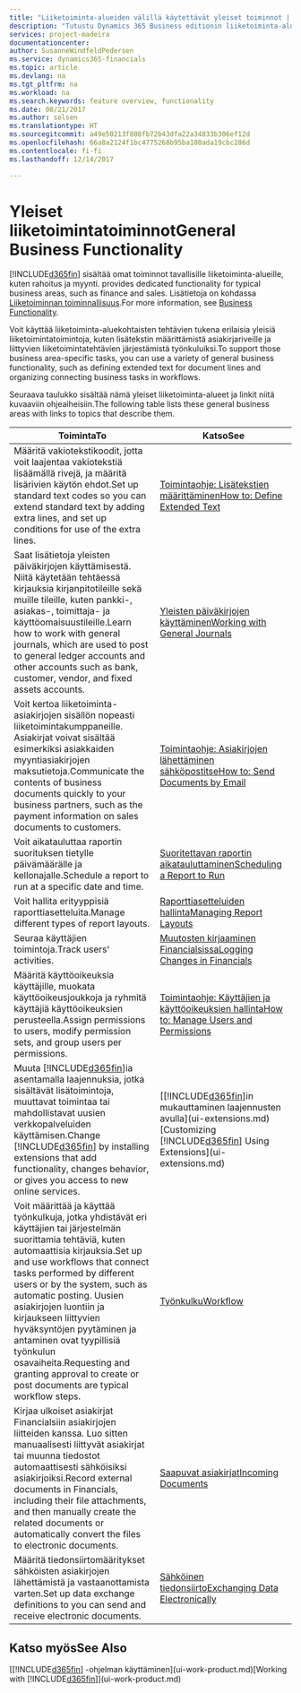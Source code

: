 ```yaml
---
title: "Liiketoiminta-alueiden välillä käytettävät yleiset toiminnot | Microsoft Docs"
description: "Tutustu Dynamics 365 Business editionin liiketoiminta-alueiden välillä käytettäviin toimintoihin ja ominaisuuksiin."
services: project-madeira
documentationcenter: 
author: SusanneWindfeldPedersen
ms.service: dynamics365-financials
ms.topic: article
ms.devlang: na
ms.tgt_pltfrm: na
ms.workload: na
ms.search.keywords: feature overview, functionality
ms.date: 08/21/2017
ms.author: solsen
ms.translationtype: HT
ms.sourcegitcommit: a49e50213f808fb72b43dfa22a34833b306ef12d
ms.openlocfilehash: 66a8a2124f1bc4775268b95ba100ada19cbc286d
ms.contentlocale: fi-fi
ms.lasthandoff: 12/14/2017

---
```

# <a name="general-business-functionality"></a><span data-ttu-id="c8337-103">Yleiset liiketoimintatoiminnot</span><span class="sxs-lookup"><span data-stu-id="c8337-103">General Business Functionality</span></span>
[!INCLUDE[d365fin](includes/d365fin_md.md)]<span data-ttu-id="c8337-104"> sisältää omat toiminnot tavallisille liiketoiminta-alueille, kuten rahoitus ja myynti.</span><span class="sxs-lookup"><span data-stu-id="c8337-104"> provides dedicated functionality for typical business areas, such as finance and sales.</span></span> <span data-ttu-id="c8337-105">Lisätietoja on kohdassa [Liiketoiminnan toiminnallisuus](madeira-business-functionality.md).</span><span class="sxs-lookup"><span data-stu-id="c8337-105">For more information, see [Business Functionality](madeira-business-functionality.md).</span></span>

<span data-ttu-id="c8337-106">Voit käyttää liiketoiminta-aluekohtaisten tehtävien tukena erilaisia yleisiä liiketoimintatoimintoja, kuten lisätekstin määrittämistä asiakirjariveille ja liittyvien liiketoimintatehtävien järjestämistä työnkuluiksi.</span><span class="sxs-lookup"><span data-stu-id="c8337-106">To support those business area-specific tasks, you can use a variety of general business functionality, such as defining extended text for document lines and organizing connecting business tasks in workflows.</span></span>



<span data-ttu-id="c8337-107">Seuraava taulukko sisältää nämä yleiset liiketoiminta-alueet ja linkit niitä kuvaaviin ohjeaiheisiin.</span><span class="sxs-lookup"><span data-stu-id="c8337-107">The following table lists these general business areas with links to topics that describe them.</span></span>

| <span data-ttu-id="c8337-108">Toiminta</span><span class="sxs-lookup"><span data-stu-id="c8337-108">To</span></span> | <span data-ttu-id="c8337-109">Katso</span><span class="sxs-lookup"><span data-stu-id="c8337-109">See</span></span> |
| --- | --- |
| <span data-ttu-id="c8337-110">Määritä vakiotekstikoodit, jotta voit laajentaa vakiotekstiä lisäämällä rivejä, ja määritä lisärivien käytön ehdot.</span><span class="sxs-lookup"><span data-stu-id="c8337-110">Set up standard text codes so you can extend standard text by adding extra lines, and set up conditions for use of the extra lines.</span></span> |[<span data-ttu-id="c8337-111">Toimintaohje: Lisätekstien määrittäminen</span><span class="sxs-lookup"><span data-stu-id="c8337-111">How to: Define Extended Text</span></span>](ui-how-define-ext-text.md) |
| <span data-ttu-id="c8337-112">Saat lisätietoja yleisten päiväkirjojen käyttämisestä. Niitä käytetään tehtäessä kirjauksia kirjanpitotileille sekä muille tileille, kuten pankki-, asiakas-, toimittaja- ja käyttöomaisuustileille.</span><span class="sxs-lookup"><span data-stu-id="c8337-112">Learn how to work with general journals, which are used to post to general ledger accounts and other accounts such as bank, customer, vendor, and fixed assets accounts.</span></span> |[<span data-ttu-id="c8337-113">Yleisten päiväkirjojen käyttäminen</span><span class="sxs-lookup"><span data-stu-id="c8337-113">Working with General Journals</span></span>](ui-work-general-journals.md) |
| <span data-ttu-id="c8337-114">Voit kertoa liiketoiminta-asiakirjojen sisällön nopeasti liiketoimintakumppaneille. Asiakirjat voivat sisältää esimerkiksi asiakkaiden myyntiasiakirjojen maksutietoja.</span><span class="sxs-lookup"><span data-stu-id="c8337-114">Communicate the contents of business documents quickly to your business partners, such as the payment information on sales documents to customers.</span></span> |[<span data-ttu-id="c8337-115">Toimintaohje: Asiakirjojen lähettäminen sähköpostitse</span><span class="sxs-lookup"><span data-stu-id="c8337-115">How to: Send Documents by Email</span></span>](ui-how-send-documents-email.md) |
| <span data-ttu-id="c8337-116">Voit aikatauluttaa raportin suorituksen tietylle päivämäärälle ja kellonajalle.</span><span class="sxs-lookup"><span data-stu-id="c8337-116">Schedule a report to run at a specific date and time.</span></span> |[<span data-ttu-id="c8337-117">Suoritettavan raportin aikatauluttaminen</span><span class="sxs-lookup"><span data-stu-id="c8337-117">Scheduling a Report to Run</span></span>](ui-work-report.md#ScheduleReport) |
| <span data-ttu-id="c8337-118">Voit hallita erityyppisiä raporttiasetteluita.</span><span class="sxs-lookup"><span data-stu-id="c8337-118">Manage different types of report layouts.</span></span> |[<span data-ttu-id="c8337-119">Raporttiasetteluiden hallinta</span><span class="sxs-lookup"><span data-stu-id="c8337-119">Managing Report Layouts</span></span>](ui-manage-report-layouts.md) |
| <span data-ttu-id="c8337-120">Seuraa käyttäjien toimintoja.</span><span class="sxs-lookup"><span data-stu-id="c8337-120">Track users' activities.</span></span>|[<span data-ttu-id="c8337-121">Muutosten kirjaaminen Financialsissa</span><span class="sxs-lookup"><span data-stu-id="c8337-121">Logging Changes in Financials</span></span>](across-log-changes.md)|
|<span data-ttu-id="c8337-122">Määritä käyttöoikeuksia käyttäjille, muokata käyttöoikeusjoukkoja ja ryhmitä käyttäjiä käyttöoikeuksien perusteella.</span><span class="sxs-lookup"><span data-stu-id="c8337-122">Assign permissions to users, modify permission sets, and group users per permissions.</span></span>|[<span data-ttu-id="c8337-123">Toimintaohje: Käyttäjien ja käyttöoikeuksien hallinta</span><span class="sxs-lookup"><span data-stu-id="c8337-123">How to: Manage Users and Permissions</span></span>](ui-how-users-permissions.md)|
| <span data-ttu-id="c8337-124">Muuta [!INCLUDE[d365fin](includes/d365fin_md.md)]ia asentamalla laajennuksia, jotka sisältävät lisätoimintoja, muuttavat toimintaa tai mahdollistavat uusien verkkopalveluiden käyttämisen.</span><span class="sxs-lookup"><span data-stu-id="c8337-124">Change [!INCLUDE[d365fin](includes/d365fin_md.md)] by installing extensions that add functionality, changes behavior, or gives you access to new online services.</span></span> |<span data-ttu-id="c8337-125">[[!INCLUDE[d365fin](includes/d365fin_md.md)]in mukauttaminen laajennusten avulla](ui-extensions.md)</span><span class="sxs-lookup"><span data-stu-id="c8337-125">[Customizing [!INCLUDE[d365fin](includes/d365fin_md.md)] Using Extensions](ui-extensions.md)</span></span> |
|<span data-ttu-id="c8337-126">Voit määrittää ja käyttää työnkulkuja, jotka yhdistävät eri käyttäjien tai järjestelmän suorittamia tehtäviä, kuten automaattisia kirjauksia.</span><span class="sxs-lookup"><span data-stu-id="c8337-126">Set up and use workflows that connect tasks performed by different users or by the system, such as automatic posting.</span></span> <span data-ttu-id="c8337-127">Uusien asiakirjojen luontiin ja kirjaukseen liittyvien hyväksyntöjen pyytäminen ja antaminen ovat tyypillisiä työnkulun osavaiheita.</span><span class="sxs-lookup"><span data-stu-id="c8337-127">Requesting and granting approval to create or post documents are typical workflow steps.</span></span>|[<span data-ttu-id="c8337-128">Työnkulku</span><span class="sxs-lookup"><span data-stu-id="c8337-128">Workflow</span></span>](across-workflow.md)|
|<span data-ttu-id="c8337-129">Kirjaa ulkoiset asiakirjat Financialsiin asiakirjojen liitteiden kanssa. Luo sitten manuaalisesti liittyvät asiakirjat tai muunna tiedostot automaattisesti sähköisiksi asiakirjoiksi.</span><span class="sxs-lookup"><span data-stu-id="c8337-129">Record external documents in Financials, including their file attachments, and then manually create the related documents or automatically convert the files to electronic documents.</span></span>|[<span data-ttu-id="c8337-130">Saapuvat asiakirjat</span><span class="sxs-lookup"><span data-stu-id="c8337-130">Incoming Documents</span></span>](across-income-documents.md)|
| <span data-ttu-id="c8337-131">Määritä tiedonsiirtomääritykset sähköisten asiakirjojen lähettämistä ja vastaanottamista varten.</span><span class="sxs-lookup"><span data-stu-id="c8337-131">Set up data exchange definitions to you can send and receive electronic documents.</span></span> |[<span data-ttu-id="c8337-132">Sähköinen tiedonsiirto</span><span class="sxs-lookup"><span data-stu-id="c8337-132">Exchanging Data Electronically</span></span>](across-data-exchange.md) |

## <a name="see-also"></a><span data-ttu-id="c8337-133">Katso myös</span><span class="sxs-lookup"><span data-stu-id="c8337-133">See Also</span></span>
<span data-ttu-id="c8337-134">[[!INCLUDE[d365fin](includes/d365fin_md.md)] -ohjelman käyttäminen](ui-work-product.md)</span><span class="sxs-lookup"><span data-stu-id="c8337-134">[Working with [!INCLUDE[d365fin](includes/d365fin_md.md)]](ui-work-product.md)</span></span>

